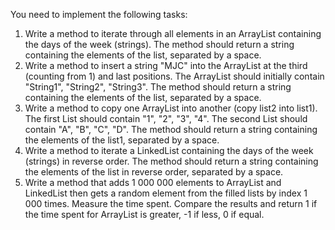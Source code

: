You need to implement the following tasks: 
1. Write a method to iterate through all elements in an ArrayList containing the days of the week (strings). The method should return a string containing the elements of the list, separated by a space.
2. Write a method to insert a string "MJC" into the ArrayList at the third (counting from 1) and last positions. The ArrayList should initially contain "String1", "String2", "String3". The method should return a string containing the elements of the list, separated by a space.
3. Write a method to copy one ArrayList into another (copy list2 into list1). The first List should contain "1", "2", "3", "4". The second List should contain "A", "B", "C", "D". The method should return a string containing the elements of the list1, separated by a space.
4. Write a method to iterate a LinkedList containing the days of the week (strings) in reverse order. The method should return a string containing the elements of the list in reverse order, separated by a space.
5. Write a method that adds 1 000 000 elements to ArrayList and LinkedList then gets a random element from the filled lists by index 1 000 times. Measure the time spent. Compare the results and return 1 if the time spent for ArrayList is greater, -1 if less, 0 if equal.
